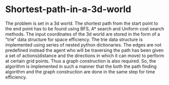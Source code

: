# Shortest-path-in-a-3d-world

The problem is set in a 3d world. The shortest path from the start point to the end point has to be found using BFS, A* search and Uniform cost search methods. The input coordinates of the 3d world are stored in the form of a "trie" data structure for space efficiency. The trie data structure is implemented using series of nested python dictionaries. The edges are not predefined instead the agent who will be traversing the path has been given a set of actions(distance and the directions in which it can move) to perform at certain grid points. Thus a graph construction is also required. So, the algorithm is implemented in such a manner that the both the path finding algorithm and the graph construction are done in the same step for time efficiency.
